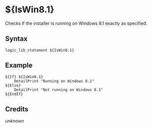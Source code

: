 # ${IsWin8.1}

Checks if the installer is running on Windows 8.1 exactly as specified.

## Syntax

    logic_lib_statement ${IsWin8.1}

## Example

    ${If} ${IsWin8.1}
        DetailPrint "Running on Windows 8.1"
    ${Else}
        DetailPrint "Not running on Windows 8.1"
    ${EndIf}

## Credits

*unknown*
